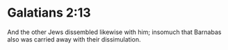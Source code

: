 # Galatians 2:13

And the other Jews dissembled likewise with him; insomuch that Barnabas also was carried away with their dissimulation.